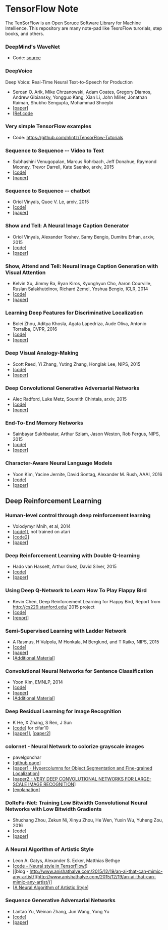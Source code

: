 # TensorFlow Note

 The TenSorFlow is an Open Soruce Software Library for Machine Intellience.
This repository are many note-pad like TesroFlow turorials, step books, and others. 

### DeepMind's WaveNet
* Code: [source](https://github.com/ibab/tensorflow-wavenet)

### DeepVoice
Deep Voice: Real-Time Neural Text-to-Speech for Production
* Sercan O. Arik, Mike Chrzanowski, Adam Coates, Gregory Diamos, Andrew Gibiansky, Yongguo Kang, Xian Li, John Miller, Jonathan Raiman, Shubho Sengupta, Mohammad Shoeybi
*  [[paper](https://arxiv.org/pdf/1702.07825)]
* [[Ref.code](https://github.com/sotelo/parrot)

### Very simple TensorFlow examples
* Code: https://github.com/nlintz/TensorFlow-Tutorials

### Sequence to Sequence -- Video to Text
* Subhashini Venugopalan, Marcus Rohrbach, Jeff Donahue, Raymond Mooney, Trevor Darrell, Kate Saenko, arxiv, 2015
* [[code](https://github.com/jazzsaxmafia/video_to_sequence)]
* [[paper](http://arxiv.org/pdf/1505.00487v3.pdf)]

### Sequence to Sequence -- chatbot
* Oriol Vinyals, Quoc V. Le, arxiv, 2015
* [[code](https://github.com/nicolas-ivanov/tf_seq2seq_chatbot)]
* [[paper](http://arxiv.org/pdf/1506.05869v1.pdf)]

### Show and Tell: A Neural Image Caption Generator
* Oriol Vinyals, Alexander Toshev, Samy Bengio, Dumitru Erhan, arxiv, 2015
* [[code](https://github.com/jazzsaxmafia/show_and_tell.tensorflow)]
* [[paper](http://arxiv.org/pdf/1411.4555v2.pdf)]

### Show, Attend and Tell: Neural Image Caption Generation with Visual Attention
* Kelvin Xu, Jimmy Ba, Ryan Kiros, Kyunghyun Cho, Aaron Courville, Ruslan Salakhutdinov, Richard Zemel, Yoshua Bengio, ICLR, 2014
* [[code](https://github.com/jazzsaxmafia/show_attend_and_tell.tensorflow)]
* [[paper](http://arxiv.org/pdf/1502.03044.pdf)]

### Learning Deep Features for Discriminative Localization
* Bolei Zhou, Aditya Khosla, Agata Lapedriza, Aude Oliva, Antonio Torralba, CVPR, 2016
* [[code](https://github.com/jazzsaxmafia/Weakly_detector)]
* [[paper](http://arxiv.org/pdf/1512.04150v1.pdf)]

### Deep Visual Analogy-Making
* Scott Reed, Yi Zhang, Yuting Zhang, Honglak Lee, NIPS, 2015
* [[code](https://github.com/carpedm20/visual-analogy-tensorflow)]
* [[paper](http://www-personal.umich.edu/~reedscot/nips2015.pdf)]

### Deep Convolutional Generative Adversarial Networks
* Alec Radford, Luke Metz, Soumith Chintala, arxiv, 2015
* [[code](https://github.com/carpedm20/DCGAN-tensorflow)]
* [[paper](http://arxiv.org/pdf/1511.06434v2.pdf)]

### End-To-End Memory Networks
* Sainbayar Sukhbaatar, Arthur Szlam, Jason Weston, Rob Fergus, NIPS, 2015
* [[code](https://github.com/carpedm20/MemN2N-tensorflow)]
* [[paper](http://arxiv.org/pdf/1503.08895v4.pdf)]

### Character-Aware Neural Language Models
* Yoon Kim, Yacine Jernite, David Sontag, Alexander M. Rush, AAAI, 2016
* [[code](https://github.com/carpedm20/lstm-char-cnn-tensorflow)]
* [[paper](http://arxiv.org/pdf/1508.06615v4.pdf)]

## Deep Reinforcement Learning
### Human-level control through deep reinforcement learning
* Volodymyr Mnih,	et al, 2014
* [[code1](https://github.com/nivwusquorum/tensorflow-deepq)], not trained on atari
* [[code2](https://github.com/ppwwyyxx/tensorpack/tree/master/examples/Atari2600)]
* [[paper](http://www.nature.com/nature/journal/v518/n7540/full/nature14236.html)]

### Deep Reinforcement Learning with Double Q-learning
* Hado van Hasselt, Arthur Guez, David Silver, 2015
* [[code](https://github.com/ppwwyyxx/tensorpack/tree/master/examples/Atari2600)]
* [[paper](http://arxiv.org/abs/1509.06461)]

### Using Deep Q-Network to Learn How To Play Flappy Bird
* Kevin Chen, Deep Reinforcement Learning for Flappy Bird, Report from http://cs229.stanford.edu/ 2015 project
* [[code](https://github.com/DeepLearningProjects/DeepLearningFlappyBird)]
* [[report](http://cs229.stanford.edu/proj2015/362_report.pdf)]

### Semi-Supervised Learning with Ladder Network
 *  A Rasmus, H Valpola, M Honkala, M Berglund, and T Raiko, NIPS, 2015
 * [[code](https://github.com/rinuboney/ladder)]
 * [[paper](https://papers.nips.cc/paper/5947-semi-supervised-learning-with-ladder-networks.pdf)]
 * [[Additional Material](http://rinuboney.github.io/2016/01/19/ladder-network.html)]


### Convolutional Neural Networks for Sentence Classification
 * Yoon Kim, EMNLP, 2014
 * [[code](https://github.com/dennybritz/cnn-text-classification-tf)]
 * [[paper](http://emnlp2014.org/papers/pdf/EMNLP2014181.pdf)]
 * [[Additional Material](http://www.wildml.com/2015/12/implementing-a-cnn-for-text-classification-in-tensorflow/)]

### Deep Residual Learning for Image Recognition
 * K He, X Zhang, S Ren, J Sun
 * [[code](https://github.com/ppwwyyxx/tensorpack/tree/master/examples/ResNet)] for cifar10
 * [[paper1](http://arxiv.org/abs/1512.03385)], [[paper2](http://arxiv.org/abs/1603.05027)]

### colornet - Neural Network to colorize grayscale images
 * pavelgonchar
 * [[github page](https://github.com/pavelgonchar/colornet)]
 * [[paper1 - Hypercolumns for Object Segmentation and Fine-grained Localization](http://arxiv.org/pdf/1411.5752v2.pdf)]
 * [[paper2 - VERY DEEP CONVOLUTIONAL NETWORKS FOR LARGE-SCALE IMAGE RECOGNITION](http://arxiv.org/pdf/1409.1556.pdf)]
 * [[explanation](http://tinyclouds.org/colorize/)]
 
### DoReFa-Net: Training Low Bitwidth Convolutional Neural Networks with Low Bitwidth Gradients
 * Shuchang Zhou, Zekun Ni, Xinyu Zhou, He Wen, Yuxin Wu, Yuheng Zou, 2016
 * [[code](https://github.com/ppwwyyxx/tensorpack/tree/master/examples/DoReFa-Net)]
 * [[paper](http://arxiv.org/abs/1606.06160)]

### A Neural Algorithm of Artistic Style
 * Leon A. Gatys, Alexander S. Ecker, Matthias Bethge
 * [[code - Neural style in TensorFlow!](https://github.com/anishathalye/neural-style)]
 * [[blog - http://www.anishathalye.com/2015/12/19/an-ai-that-can-mimic-any-artist/](http://www.anishathalye.com/2015/12/19/an-ai-that-can-mimic-any-artist/)]
 * [[A Neural Algorithm of Artistic Style](http://arxiv.org/abs/1508.06576)]


### Sequence Generative Adversarial Networks
 * Lantao Yu, Weinan Zhang, Jun Wang, Yong Yu
 * [[code](https://github.com/LantaoYu/SeqGAN)]
 * [[paper](https://arxiv.org/abs/1609.05473)]
